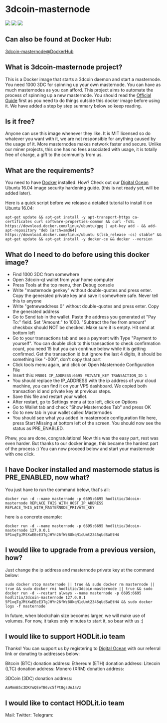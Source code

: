 

# 3dcoin-masternode

[![](https://images.microbadger.com/badges/version/hodlitio/3dcoin-masternode.svg)](https://microbadger.com/images/hodlitio/3dcoin-masternode "Get your own version badge on microbadger.com")
[![](https://images.microbadger.com/badges/image/hodlitio/3dcoin-masternode.svg)](https://microbadger.com/images/hodlitio/3dcoin-masternode "Get your own image badge on microbadger.com")
[![](https://images.microbadger.com/badges/commit/hodlitio/3dcoin-masternode.svg)](https://microbadger.com/images/hodlitio/3dcoin-masternode "Get your own commit badge on microbadger.com")

## Can also be found at Docker Hub:
[3dcoin-masternode@DockerHub](https://hub.docker.com/r/hodlitio/3dcoin-masternode/)

## What is 3dcoin-masternode project?
This is a Docker image that starts a 3dcoin daemon and start a masternode. You need 1000 3DC for spinning up your own masternode. You can have as much masternodes as you can afford. This project aims to automate the process of spinning up a new masternode. You should read the [Official Guide](https://3dcoin.atlassian.net/wiki/spaces/DOC/pages/295051/Masternodes) first as you need to do things outside this docker image before using it. We have added a step by step summary below so keep reading.

## Is it free?
Anyone can use this image whenever they like. It is MIT licensed so do whatever you want with it, we are not responsible for anything caused by the usage of it. More masternodes makes network faster and secure. Unlike our miner projects, this one has no fees associated with usage, it is totally free of charge, a gift to the community from us.

## What are the requirements?
You need to have [Docker](https://docs.docker.com/install/linux/docker-ce/ubuntu/) installed. How? Check out our [Digital Ocean](https://www.digitalocean.com/?refcode=fc06220e24cc) Ubuntu 16.04 image security hardening guide. (this is not ready yet, will be added later).

Here is a quick script before we release a detailed tutorial to install it on Ubuntu 16.04:

    apt-get update && apt-get install -y apt-transport-https ca-certificates curl software-properties-common && curl -fsSL https://download.docker.com/linux/ubuntu/gpg | apt-key add - && add-apt-repository "deb [arch=amd64] https://download.docker.com/linux/ubuntu $(lsb_release -cs) stable" && apt-get update && apt-get install -y docker-ce && docker --version

## What do I need to do before using this docker image?

 - Find 1000 3DC from somewhere
 - Open 3dcoin-qt wallet from your home computer
 - Press Tools at the top menu, then Debug console
 - Write "masternode genkey" without double-quotes and press enter. Copy the generated private key and save it somewhere safe. Never tell this to anyone
 - Write "getnewaddress 0" without double-quotes and press enter. Copy the generated address
 - Go to Send tab in the wallet. Paste the address you generated at "Pay To:" field. Set "Amount:" to 1000. "Subtract the fee from amount" checkbox should NOT be checked. Make sure it is empty. Hit send at bottom left
 - Go to your transactions tab and see a payment with Type "Payment to yourself". You can double click to this transaction to check confirmation count, you need 15 but you can continue below while it is getting confirmed. Get the transaction id but ignore the last 4 digits, it should be something like "-000", don't copy that part
 - Click tools menu again, and click on Open Masternode Configuration File
 - Insert this: `MN001 IP_ADDRESS:6695 PRIVATE_KEY TRANSACTION_ID 1`
 - You should replace the IP_ADDRESS with the ip address of your cloud machine, you can find it on your VPS dashboard. We copied both transaction id and private key at previous steps.
 - Save this file and restart your wallet.
 - After restart, go to Settings menu at top left, click on Options
 - Go to Wallet tab and check "Show Masternodes Tab" and press OK
 - Go to new tab in your wallet called Masternodes
 - You should see what you added in masternode configuration file here, press Start Missing at bottom left of the screen. You should now see the status as PRE_ENABLED.

Phew, you are done, congratulations! Now this was the easy part, rest was even harder. But thanks to our docker image, this became the hardest part of the process :) You can now proceed below and start your masternode with one click.

## I have Docker installed and masternode status is PRE_ENABLED, now what?
You just have to run the command below, that's all:

    docker run -d --name masternode -p 6695:6695 hodlitio/3dcoin-masternode REPLACE_THIS_WITH_HOST_IP_ADDRESS REPLACE_THIS_WITH_MASTERNODE_PRIVATE_KEY

here is a concrete example:

    docker run -d --name masternode -p 6695:6695 hodlitio/3dcoin-masternode 127.0.0.1 5P1xqTgJMtXwEEeE3TgJHYn26fWz8UkqN1cUmt2345qUdSaEtH4

## I would like to upgrade from a previous version, how?
Just change the ip address and masternode private key at the command below:

    sudo docker stop masternode || true && sudo docker rm masternode || true && sudo docker rmi hodlitio/3dcoin-masternode || true && sudo docker run -d --restart always --name masternode -p 6695:6695 hodlitio/3dcoin-masternode 127.0.0.1 5P1xqTgJMtXwEEeE3TgJHYn26fWz8UkqN1cUmt2345qUdSaEtH4 && sudo docker logs -f masternode

In future, when blockchain size becomes larger, we will make use of volumes. For now, it takes only minutes to start it, so bear with us :)

## I would like to support HODLit.io team
Thanks! You can support us by registering to [Digital Ocean](https://www.digitalocean.com/?refcode=fc06220e24cc) with our referral link or donating to addresses below:

Bitcoin (BTC) donation address:
Ethereum (ETH) donation address:
Litecoin (LTC) donation address:
Monero (XRM) donation address:

3DCoin (3DC) donation address:

    AaMmmB5c3DKYuQEeTB6vc5fPt8gsUnJaVz

## I would like to contact HODLit.io team
Mail:
Twitter:
Telegram:
